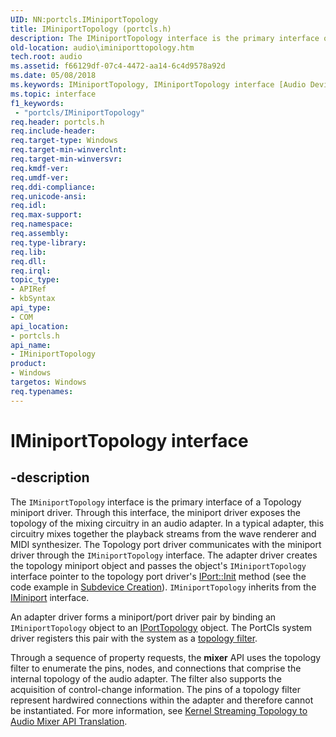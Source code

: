 ```yaml
---
UID: NN:portcls.IMiniportTopology
title: IMiniportTopology (portcls.h)
description: The IMiniportTopology interface is the primary interface of a Topology miniport driver.
old-location: audio\iminiporttopology.htm
tech.root: audio
ms.assetid: f66129df-07c4-4472-aa14-6c4d9578a92d
ms.date: 05/08/2018
ms.keywords: IMiniportTopology, IMiniportTopology interface [Audio Devices], IMiniportTopology interface [Audio Devices],described, audio.iminiporttopology, audmp-routines_c2137cf2-ab04-4b0b-aeda-d50fe3225324.xml, portcls/IMiniportTopology
ms.topic: interface
f1_keywords:
 - "portcls/IMiniportTopology"
req.header: portcls.h
req.include-header: 
req.target-type: Windows
req.target-min-winverclnt: 
req.target-min-winversvr: 
req.kmdf-ver: 
req.umdf-ver: 
req.ddi-compliance: 
req.unicode-ansi: 
req.idl: 
req.max-support: 
req.namespace: 
req.assembly: 
req.type-library: 
req.lib: 
req.dll: 
req.irql: 
topic_type:
- APIRef
- kbSyntax
api_type:
- COM
api_location:
- portcls.h
api_name:
- IMiniportTopology
product:
- Windows
targetos: Windows
req.typenames: 
---
```


# IMiniportTopology interface


## -description


The <code>IMiniportTopology</code> interface is the primary interface of a Topology miniport driver. Through this interface, the miniport driver exposes the topology of the mixing circuitry in an audio adapter. In a typical adapter, this circuitry mixes together the playback streams from the wave renderer and MIDI synthesizer. The Topology port driver communicates with the miniport driver through the <code>IMiniportTopology</code> interface. The adapter driver creates the topology miniport object and passes the object's <code>IMiniportTopology</code> interface pointer to the topology port driver's <a href="https://docs.microsoft.com/windows-hardware/drivers/ddi/content/portcls/nf-portcls-iport-init">IPort::Init</a> method (see the code example in <a href="https://docs.microsoft.com/windows-hardware/drivers/audio/subdevice-creation">Subdevice Creation</a>). <code>IMiniportTopology</code> inherits from the <a href="https://docs.microsoft.com/windows-hardware/drivers/ddi/content/portcls/nn-portcls-iminiport">IMiniport</a> interface.

An adapter driver forms a miniport/port driver pair by binding an <code>IMiniportTopology</code> object to an <a href="https://docs.microsoft.com/windows-hardware/drivers/ddi/content/portcls/nn-portcls-iporttopology">IPortTopology</a> object. The PortCls system driver registers this pair with the system as a <a href="https://docs.microsoft.com/windows-hardware/drivers/audio/topology-filters">topology filter</a>.

Through a sequence of property requests, the <b>mixer</b> API uses the topology filter to enumerate the pins, nodes, and connections that comprise the internal topology of the audio adapter. The filter also supports the acquisition of control-change information. The pins of a topology filter represent hardwired connections within the adapter and therefore cannot be instantiated. For more information, see <a href="https://docs.microsoft.com/windows-hardware/drivers/audio/kernel-streaming-topology-to-audio-mixer-api-translation">Kernel Streaming Topology to Audio Mixer API Translation</a>.


